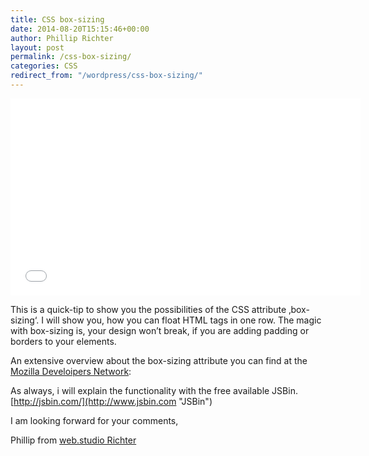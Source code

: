 ```yaml
---
title: CSS box-sizing
date: 2014-08-20T15:15:46+00:00
author: Phillip Richter
layout: post
permalink: /css-box-sizing/
categories: CSS
redirect_from: "/wordpress/css-box-sizing/"
---
```

<iframe width="560" height="315" src="//www.youtube.com/embed/sltgGU-Kobc" allowfullscreen="" frameborder="0"></iframe>

This is a quick-tip to show you the possibilities of the CSS attribute &#8218;box-sizing&#8216;. I will show you, how you can float HTML tags in one row. The magic with box-sizing is, your design won&#8217;t break, if you are adding padding or borders to your elements.

An extensive overview about the box-sizing attribute you can find at the [Mozilla Develoipers Network](https://developer.mozilla.org/en-US/docs/Web/CSS/box-sizinghttp:// "MDN Box-sizing"):

As always, i will explain the functionality with the free available JSBin. [http://jsbin.com/](http://www.jsbin.com "JSBin")

I am looking forward for your comments,

Phillip from [web.studio Richter](http://berlins-webdesigner.de/ "web.studio Richter")
